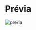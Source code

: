 # Prévia

![previa](https://user-images.githubusercontent.com/100425690/226067138-81f155c1-9dd6-4cf8-a920-02bbffe70ce6.png)
